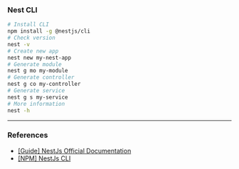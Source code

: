 ### Nest CLI

```bash
# Install CLI
npm install -g @nestjs/cli
# Check version
nest -v
# Create new app
nest new my-nest-app
# Generate module
nest g mo my-module
# Generate controller
nest g co my-controller
# Generate service
nest g s my-service
# More information
nest -h
```

---

### References

- [[Guide] NestJs Official Documentation](https://nestjs.com/)
- [[NPM] NestJs CLI](https://www.npmjs.com/package/@nestjs/cli)
